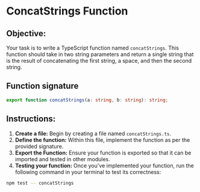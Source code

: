 # ConcatStrings Function

## Objective:

Your task is to write a TypeScript function named `concatStrings`. This function should take in two string parameters and return a single string that is the result of concatenating the first string, a space, and then the second string.

## Function signature

```typescript
export function concatStrings(a: string, b: string): string;
```

## Instructions:

1. **Create a file:** Begin by creating a file named `concatStrings.ts`.
2. **Define the function:** Within this file, implement the function as per the provided signature.
3. **Export the Function:** Ensure your function is exported so that it can be imported and tested in other modules.
4. **Testing your function:** Once you've implemented your function, run the following command in your terminal to test its correctness:

```Bash
npm test -- concatStrings
```

